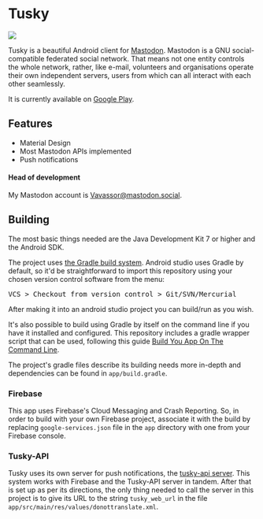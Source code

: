 # Tusky

![](https://lh3.googleusercontent.com/6Ctl3PXaQi19qMaipWwzHAoKS9M9zy328cuulNZNAmRbjsPkSXs2xJ2OcyQNpOy23hI=w100)

Tusky is a beautiful Android client for [Mastodon](https://github.com/tootsuite/mastodon). Mastodon is a GNU social-compatible federated social network. That means not one entity controls the whole network, rather, like e-mail, volunteers and organisations operate their own independent servers, users from which can all interact with each other seamlessly.

It is currently available on [Google Play](https://play.google.com/store/apps/details?id=com.keylesspalace.tusky).

## Features

- Material Design
- Most Mastodon APIs implemented
- Push notifications

#### Head of development

My Mastodon account is [Vavassor@mastodon.social](https://mastodon.social/users/Vavassor).

## Building
The most basic things needed are the Java Development Kit 7 or higher and the Android SDK.

The project uses [the Gradle build system](https://gradle.org). Android studio uses Gradle by default, so it'd be straightforward to import this repository using your chosen version control software from the menu:
<pre>VCS > Checkout from version control > Git/SVN/Mercurial</pre>
After making it into an android studio project you can build/run as you wish.

It's also possible to build using Gradle by itself on the command line if you have it installed and configured. This repository includes a gradle wrapper script that can be used, following this guide [Build You App On The Command Line](https://developer.android.com/studio/build/building-cmdline.html).

The project's gradle files describe its building needs more in-depth and dependencies can be found in ```app/build.gradle```.

### Firebase

This app uses Firebase's Cloud Messaging and Crash Reporting. So, in order to build with your own Firebase project, associate it with the build by replacing ```google-services.json``` file in the ```app``` directory with one from your Firebase console.

### Tusky-API

Tusky uses its own server for push notifications, the [tusky-api server](https://github.com/Gargron/tusky-api). This system works with Firebase and the Tusky-API server in tandem. After that is set up as per its directions, the only thing needed to call the server in this project is to give its URL to the string ```tusky_web_url``` in the file ```app/src/main/res/values/donottranslate.xml```.
